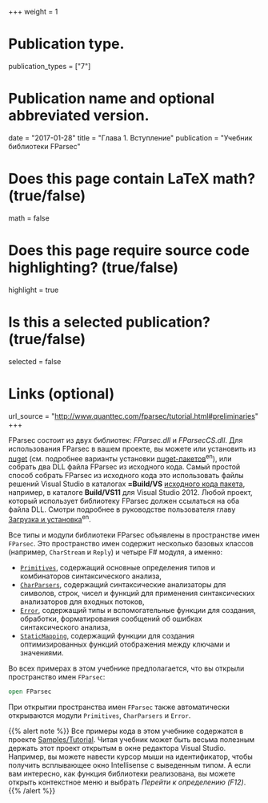 ﻿+++
weight = 1

# Publication type.
publication_types = ["7"]

# Publication name and optional abbreviated version.
date = "2017-01-28"
title = "Глава 1. Вступление"
publication = "Учебник библиотеки FParsec"

# Does this page contain LaTeX math? (true/false)
math = false

# Does this page require source code highlighting? (true/false)
highlight = true

# Is this a selected publication? (true/false)
selected = false

# Links (optional)
url_source = "http://www.quanttec.com/fparsec/tutorial.html#preliminaries"
+++

FParsec состоит из двух библиотек: *FParsec.dll* и *FParsecCS.dll*. Для использования FParsec в вашем проекте, вы можете или установить из [nuget](http://nuget.org) (см. подробнее варианты установки [nuget-пакетов](http://www.quanttec.com/fparsec/download-and-installation.html#nuget-packages)<sup>en</sup>), или собрать два DLL файла FParsec из исходного кода. Самый простой способ собрать FParsec из исходного кода это использовать файлы решений Visual Studio в каталогах __=Build/VS__ [исходного кода пакета](https://github.com/stephan-tolksdorf/fparsec/archive/master.zip), например, в каталоге __Build/VS11__ для Visual Studio 2012. Любой проект, который использует библиотеку FParsec должен ссылаться на оба файла DLL. Смотри подробнее в руководстве пользователя главу [Загрузка и установка](http://www.quanttec.com/fparsec/download-and-installation.html)<sup>en</sup>.

Все типы и модули библиотеки FParsec объявлены в пространстве имен `FParsec`. Это пространство имен содержит несколько базовых классов (например, `CharStream` и `Reply`) и четыре F# модуля, а именно:
- [`Primitives`](http://www.quanttec.com/fparsec/reference/primitives.html), содержащий основные определения типов и комбинаторов синтаксического анализа,
- [`CharParsers`](http://www.quanttec.com/fparsec/reference/charparsers.html), содержащий синтаксические анализаторы для символов, строк, чисел и функций для применения синтаксических анализаторов для входных потоков,
- [`Error`](http://www.quanttec.com/fparsec/reference/primitives.html#members.Error), содержащий типы и вспомогательные функции для создания, обработки, форматирования сообщений об ошибках синтаксического анализа,
- [`StaticMapping`](http://www.quanttec.com/fparsec/reference/staticmapping.html), содержащий функции для создания оптимизированных функций отображения между ключами и значениями.

Во всех примерах в этом учебнике предполагается, что вы открыли пространство имен `FParsec`:

``` fsharp
open FParsec
```

При открытии пространства имен `FParsec` также автоматически открываются модули `Primitives`, `CharParsers` и `Error`.

{{% alert note %}}
Все примеры кода в этом учебнике содержатся в проекте [Samples/Tutorial](https://bitbucket.org/fparsec/main/src/c234349e7b738e09a1b9eb53f5f1ef77d584f09b/Samples/Tutorial/tutorial.fs?at=default). Читая учебник может быть весьма полезным держать этот проект открытым в окне редактора Visual Studio. Например, вы можете навести курсор мыши на идентификатор, чтобы получить всплывающее окно Intellisense с выведенным типом. А если вам интересно, как функция библиотеки реализована, вы можете открыть контекстное меню и выбрать *Перейти к определению (F12)*.
{{% /alert %}}